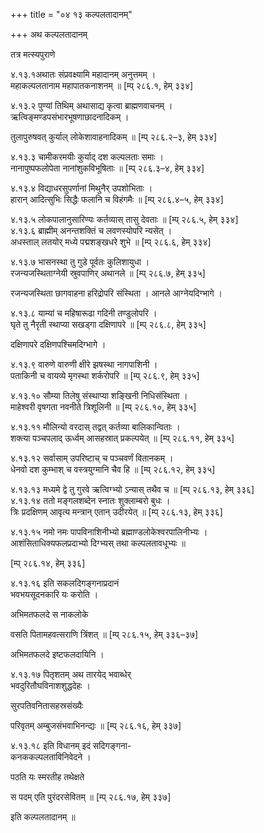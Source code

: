+++
title = "०४ १३ कल्पलतादानम्"

+++
अथ कल्पलतादानम्

तत्र मत्स्यपुराणे

४.१३.१अथातः संप्रवक्ष्यामि महादानम् अनुत्तमम् ।  
महाकल्पलतानाम महापातकनाशनम् ॥ [म्प् २८६.१, हेम् ३३४]

४.१३.२ पुण्यां तिथिम् अथासाद्य कृत्वा ब्राह्मणवाचनम् ।  
ऋत्विङ्मण्डपसंभारभूषणाछादनादिकम् ।

तुलापुरुषवत् कुर्याल् लोकेशावाहनादिकम् ॥ [म्प् २८६.२–३, हेम् ३३४]

४.१३.३ चामीकरमयीः कुर्याद् दश कल्पलताः समाः ।  
नानापुष्पफलोपेता नानांशुकविभूषिताः ॥ [म्प् २८६.३–४, हेम् ३३४]

४.१३.४ विद्याधरसुपर्णानां मिथुनैर् उपशोभिताः ।  
हारान् आदित्सुभिः सिद्धैः फलानि च विहंगमैः ॥ [म्प् २८६.४–५, हेम् ३३४]

४.१३.५ लोकपालानुसारिण्यः कर्तव्यास् तासु देवताः ॥ [म्प् २८६.५, हेम् ३३४]  
४.१३.६ ब्राह्मीम् अनन्तशक्तिं च लवणस्योपरि न्यसेत् ।  
अधस्ताल् लतयोर् मध्ये पद्मशङ्खधरे शुभे ॥ [म्प् २८६.६, हेम् ३३४]

४.१३.७ भासनस्था तु गुडे पूर्वतः कुलिशायुधा ।  
रजन्यजस्थिताग्नेयी स्रुवपाणिर् अथानले ॥ [म्प् २८६.७, हेम् ३३५]

रजन्यजस्थिता छागवाहना हरिद्रोपरि संस्थिता । आनले आग्नेयदिग्भागे ।

४.१३.८ याम्यां च महिषारूढा गदिनी तण्डुलोपरि ।  
घृते तु नैरृती स्थाप्या सखड्गा दक्षिणापरे ॥ [म्प् २८६.८, हेम् ३३५]

दक्षिणापरे दक्षिणपश्चिमदिग्भागे ।

४.१३.९ वारुणे वारुणी क्षीरे झषस्था नागपाशिनी ।  
पताकिनी च वायव्ये मृगस्था शर्करोपरि ॥ [म्प् २८६.९, हेम् ३३५]

४.१३.१० सौम्या तिलेषु संस्थाप्या शङ्खिनी निधिसंस्थिता ।  
माहेश्वरी वृषगता नवनीते त्रिशूलिनी ॥ [म्प् २८६.१०, हेम् ३३५]

४.१३.११ मौलिन्यो वरदास् तद्वत् कर्तव्या बालिकान्विताः ।  
शक्त्या पञ्चपलाद् ऊर्ध्वम् आसहस्रात् प्रकल्पयेत् ॥ [म्प् २८६.११, हेम् ३३५]

४.१३.१२ सर्वासाम् उपरिष्टाच् च पञ्चवर्णं वितानकम् ।  
धेनवो दश कुम्भाश् च वस्त्रयुग्मानि चैव हि ॥ [म्प् २८६.१२, हेम् ३३५]

४.१३.१३ मध्यमे द्वे तु गुरवे ऋत्विग्भ्यो ऽन्यास् तथैव च ॥ [म्प् २८६.१३, हेम् ३३६]  
४.१३.१४ ततो मङ्गलशब्देन स्नातः शुक्लाम्बरो बुधः ।  
त्रिः प्रदक्षिणम् आवृत्य मन्त्रान् एतान् उदीरयेत् ॥ [म्प् २८६.१३, हेम् ३३६]

४.१३.१५ नमो नमः पापविनाशिनीभ्यो ब्रह्माण्डलोकेश्वरपालिनीभ्यः ।  
आशंसिताधिक्यफलप्रदाभ्यो दिग्भ्यस् तथा कल्पलतावधूभ्यः ॥

[म्प् २८६.१४, हेम् ३३६]

४.१३.१६ इति सकलदिगङ्गनाप्रदानं  
भवभयसूदनकारि यः करोति ।

अभिमतफलदे स नाकलोके

वसति पितामहवत्सराणि त्रिंशत् ॥ [म्प् २८६.१५, हेम् ३३६–३७]

अभिमतफलदे इष्टफलदायिनि ।

४.१३.१७ पितृशतम् अथ तारयेद् भवाब्धेर्  
भवदुरितौघविनाशशुद्धदेहः ।

सुरपतिवनितासहस्रसंख्यैः

परिवृतम् अम्बुजसंभवाभिनन्द्यः ॥ [म्प् २८६.१६, हेम् ३३७]

४.१३.१८ इति विधानम् इदं सदिगङ्गना-  
कनककल्पलताविनिवेदने ।

पठति यः स्मरतीह तथेक्षते

स पदम् एति पुरंदरसेवितम् ॥ [म्प् २८६.१७, हेम् ३३७]

इति कल्पलतादानम् ॥
